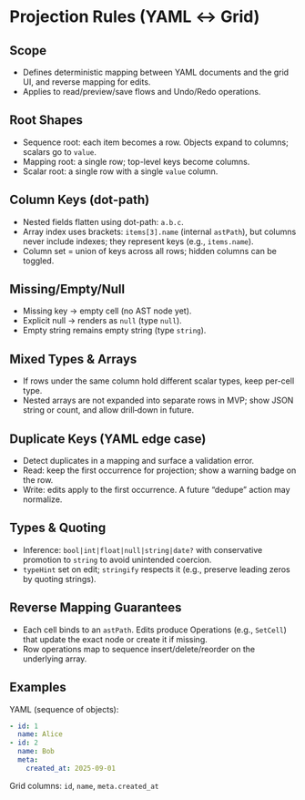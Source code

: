 # Projection Rules (YAML ↔ Grid)

## Scope
- Defines deterministic mapping between YAML documents and the grid UI, and reverse mapping for edits.
- Applies to read/preview/save flows and Undo/Redo operations.

## Root Shapes
- Sequence root: each item becomes a row. Objects expand to columns; scalars go to `value`.
- Mapping root: a single row; top-level keys become columns.
- Scalar root: a single row with a single `value` column.

## Column Keys (dot-path)
- Nested fields flatten using dot-path: `a.b.c`.
- Array index uses brackets: `items[3].name` (internal `astPath`), but columns never include indexes; they represent keys (e.g., `items.name`).
- Column set = union of keys across all rows; hidden columns can be toggled.

## Missing/Empty/Null
- Missing key → empty cell (no AST node yet).
- Explicit null → renders as `null` (type `null`).
- Empty string remains empty string (type `string`).

## Mixed Types & Arrays
- If rows under the same column hold different scalar types, keep per-cell type.
- Nested arrays are not expanded into separate rows in MVP; show JSON string or count, and allow drill‑down in future.

## Duplicate Keys (YAML edge case)
- Detect duplicates in a mapping and surface a validation error.
- Read: keep the first occurrence for projection; show a warning badge on the row.
- Write: edits apply to the first occurrence. A future “dedupe” action may normalize.

## Types & Quoting
- Inference: `bool|int|float|null|string|date?` with conservative promotion to `string` to avoid unintended coercion.
- `typeHint` set on edit; `stringify` respects it (e.g., preserve leading zeros by quoting strings).

## Reverse Mapping Guarantees
- Each cell binds to an `astPath`. Edits produce Operations (e.g., `SetCell`) that update the exact node or create it if missing.
- Row operations map to sequence insert/delete/reorder on the underlying array.

## Examples
YAML (sequence of objects):
```yaml
- id: 1
  name: Alice
- id: 2
  name: Bob
  meta:
    created_at: 2025-09-01
```
Grid columns: `id`, `name`, `meta.created_at`

